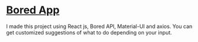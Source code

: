 # [Bored App](https://misakowatanabe.github.io/bored-app/ "Let's go")
I made this project using React js, Bored API, Material-UI and axios. You can get customized suggestions of what to do depending on your input.
